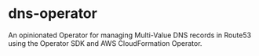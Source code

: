 # dns-operator
An opinionated Operator for managing Multi-Value DNS records in Route53 using the Operator SDK and AWS CloudFormation Operator.

